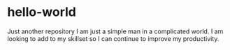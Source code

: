 # hello-world
Just another repository
I am just a simple man in a complicated world.  I am looking to add to my skillset so I can continue to improve my productivity.
